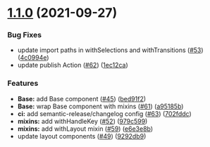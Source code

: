 # [1.1.0](https://github.com/rdkcentral/Lightning-UI-Components/compare/v1.0.0...v1.1.0) (2021-09-27)


### Bug Fixes

* update import paths in withSelections and withTransitions ([#53](https://github.com/rdkcentral/Lightning-UI-Components/issues/53)) ([4c0994e](https://github.com/rdkcentral/Lightning-UI-Components/commit/4c0994e0ad6f764478b0a40af19ccd84dc24dc25))
* update publish Action ([#62](https://github.com/rdkcentral/Lightning-UI-Components/issues/62)) ([1ec12ca](https://github.com/rdkcentral/Lightning-UI-Components/commit/1ec12ca7ef3ddd47c28b1a482661ac2ecfb0e045))


### Features

* **Base:** add Base component ([#45](https://github.com/rdkcentral/Lightning-UI-Components/issues/45)) ([bed91f2](https://github.com/rdkcentral/Lightning-UI-Components/commit/bed91f294cc4686ac5995a4325b84b40f1409b33))
* **Base:** wrap Base component with mixins ([#61](https://github.com/rdkcentral/Lightning-UI-Components/issues/61)) ([a95185b](https://github.com/rdkcentral/Lightning-UI-Components/commit/a95185bdf1d9493784259cb5c641c76bf748a3fa))
* **ci:** add semantic-release/changelog config ([#63](https://github.com/rdkcentral/Lightning-UI-Components/issues/63)) ([702fddc](https://github.com/rdkcentral/Lightning-UI-Components/commit/702fddcde1bff73c0eec52a780420fc54bf94bc1))
* **mixins:** add withHandleKey ([#52](https://github.com/rdkcentral/Lightning-UI-Components/issues/52)) ([979c599](https://github.com/rdkcentral/Lightning-UI-Components/commit/979c599da89a2ce21e3f29701b3f7e26c84647c8))
* **mixins:** add withLayout mixin ([#59](https://github.com/rdkcentral/Lightning-UI-Components/issues/59)) ([e6e3e8b](https://github.com/rdkcentral/Lightning-UI-Components/commit/e6e3e8b260aa726f3de4b0948f15ba7062fa3e7a))
* update layout components ([#49](https://github.com/rdkcentral/Lightning-UI-Components/issues/49)) ([9292db9](https://github.com/rdkcentral/Lightning-UI-Components/commit/9292db9634ade6dbd324e7ba3acd02903dc0102b))
